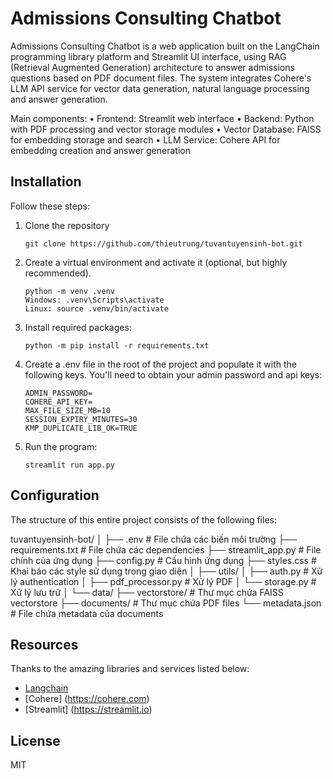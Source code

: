 # Admissions Consulting Chatbot

Admissions Consulting Chatbot is a web application built on the LangChain programming library platform and Streamlit UI interface, using RAG (Retrieval Augmented Generation) architecture to answer admissions questions based on PDF document files. The system integrates Cohere's LLM API service for vector data generation, natural language processing and answer generation.

Main components:
• Frontend: Streamlit web interface
• Backend: Python with PDF processing and vector storage modules
• Vector Database: FAISS for embedding storage and search
• LLM Service: Cohere API for embedding creation and answer generation

## Installation
Follow these steps:
1. Clone the repository
   ```
   git clone https://github.com/thieutrung/tuvantuyensinh-bot.git
   ```
2. Create a virtual environment and activate it (optional, but highly recommended).
   ```
   python -m venv .venv
   Windows: .venv\Scripts\activate
   Linux: source .venv/bin/activate
   ```
3. Install required packages:
   ```
   python -m pip install -r requirements.txt
   ```
4. Create a .env file in the root of the project and populate it with the following keys. You'll need to obtain your admin password and api keys:
   ```
   ADMIN_PASSWORD=
   COHERE_API_KEY=
   MAX_FILE_SIZE_MB=10
   SESSION_EXPIRY_MINUTES=30
   KMP_DUPLICATE_LIB_OK=TRUE
   ```
5. Run the program:
   ```
   streamlit run app.py
   ```
## Configuration
The structure of this entire project consists of the following files:

tuvantuyensinh-bot/
│
├── .env                    # File chứa các biến môi trường
├── requirements.txt        # File chứa các dependencies
├── streamlit_app.py        # File chính của ứng dụng
├── config.py               # Cấu hình ứng dụng
├── styles.css              # Khai báo các style sử dụng trong giao diện 
│
├── utils/
│   ├── auth.py             # Xử lý authentication
│   ├── pdf_processor.py    # Xử lý PDF
│   └── storage.py          # Xử lý lưu trữ
│
└── data/
    ├── vectorstore/        # Thư mục chứa FAISS vectorstore
    ├── documents/          # Thư mục chứa PDF files
    └── metadata.json       # File chứa metadata của documents

## Resources
Thanks to the amazing libraries and services listed below:
* [Langchain](https://www.langchain.com/)
* [Cohere] (https://cohere.com)
* [Streamlit] (https://streamlit.io) 

## License
MIT
